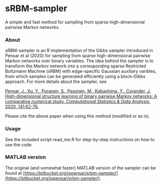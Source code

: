 # sRBM-sampler
A simple and fast method for sampling from sparse high-dimensional pairwise Markov networks.

### About ###

sRBM-sampler is an R implementation of the Gibbs sampler introduced in Pensar et al (2020) for sampling from sparse high-dimensional pairwise Markov networks over binary variables. The idea behind the sampler is to transform the Markov network into a corresponding sparse Restricted Boltzmann Machine (sRBM) with edge-specific Gaussian auxiliary varibles, from which samples can be generated efficiently using a block-Gibbs approach. For more details about the sampler, see

[Pensar, J., Xu, Y., Puranen, S., Pesonen, M., Kabashima, Y., Corander, J. High-dimensional structure learning of binary pairwise Markov networks: A comparative numerical study, _Computational Statistics & Data Analysis_, 2020, 141:62-76.](https://arxiv.org/abs/1901.04345)

Please cite the above paper when using this method (modified or as is).

### Usage ###

See the included script read_me.R for step-by-step instructions on how to use the code. 

### MATLAB version ###

The original (and somewhat faster) MATLAB version of the sampler can be found at [https://bitbucket.org/jopensar/srbm-sampler/](https://bitbucket.org/jopensar/srbm-sampler/).
